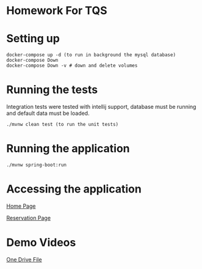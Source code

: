 # Homework For TQS

# Setting up
```
docker-compose up -d (to run in background the mysql database)
docker-compose Down
docker-compose Down -v # down and delete volumes
```

# Running the tests
Integration tests were tested with intellij support, database must be running and default data must be loaded.

```
./mvnw clean test (to run the unit tests)
```

# Running the application
```
./mvnw spring-boot:run
```

# Accessing the application
[Home Page](http://localhost:8080/home.html)

[Reservation Page](http://localhost:8080/reservation.html)


# Demo Videos
[One Drive File](https://uapt33090-my.sharepoint.com/:f:/g/personal/rafael_vilaca_ua_pt/El_4VCv3DTJGqBWccLKZFKABXMIeNonwwT26dvV9EkU2ow?e=05i8MB)
